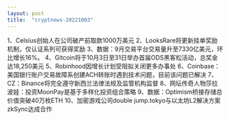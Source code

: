 ```yaml
---
layout: post
title:  "cryptnews-20221003"
---
```

1、Celsius创始人在公司破产前取款1000万美元
2、LooksRare将更新挂单奖励机制，仅认证系列可获得奖励
3、数据：9月交易平台交易量升至7330亿美元，环比增长16%。
4、Gitcoin将于10月3日至31日举办首届ODS黑客松活动，总奖金达18,250美元
5、Robinhood因增长计划受阻拟关闭更多办事处
6、Coinbase：美国银行账户交易故障系创建ACH转账时遇到技术问题，目前该问题已解决
7、CZ：Binance将完全遵守新西兰法律法规及监管机构监督
8、网坛传奇人物莎拉波娃：投资MoonPay是基于多样化投资组合策略
9、数据：Optimism桥接存储总价值突破40万枚ETH
10、加密游戏公司double jump.tokyo与以太坊L2解决方案zkSync达成合作
